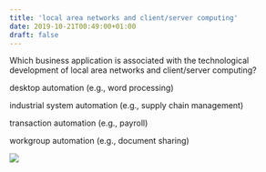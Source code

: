 ```yaml
---
title: 'local area networks and client/server computing'
date: 2019-10-21T00:49:00+01:00
draft: false
---
```


Which business application is associated with the technological development of local area networks and client/server computing?  
  
  
desktop automation (e.g., word processing)  
  
industrial system automation (e.g., supply chain management)  
  
transaction automation (e.g., payroll)  
  
workgroup automation (e.g., document sharing)  
  

[![](https://1.bp.blogspot.com/-mXX3d1jeW0c/XazyXVO_yLI/AAAAAAAAtxQ/HBmgayaY0FQ5ZU0xwST2TE_82fGDsIciACLcBGAsYHQ/s1600/rate00000%2B7.48.35%2BPM%2B10-20-2019%2B.png)](https://1.bp.blogspot.com/-mXX3d1jeW0c/XazyXVO_yLI/AAAAAAAAtxQ/HBmgayaY0FQ5ZU0xwST2TE_82fGDsIciACLcBGAsYHQ/s1600/rate00000%2B7.48.35%2BPM%2B10-20-2019%2B.png)